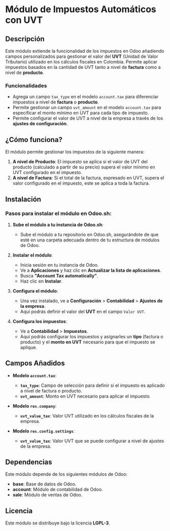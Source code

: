 # Módulo de Impuestos Automáticos con UVT

## Descripción

Este módulo extiende la funcionalidad de los impuestos en Odoo añadiendo campos personalizados para gestionar el valor del **UVT** (Unidad de Valor Tributario) utilizado en los cálculos fiscales en Colombia. Permite aplicar impuestos basados en la cantidad de UVT tanto a nivel de **factura** como a nivel de **producto**.

### Funcionalidades

- Agrega un campo `tax_type` en el modelo `account.tax` para diferenciar impuestos a nivel de **factura** o **producto**.
- Permite gestionar un campo `uvt_amount` en el modelo `account.tax` para especificar el monto mínimo en UVT para cada tipo de impuesto.
- Permite configurar el valor de UVT a nivel de la empresa a través de los **ajustes de configuración**.

## ¿Cómo funciona?

El módulo permite gestionar los impuestos de la siguiente manera:

1. **A nivel de Producto**: El impuesto se aplica si el valor de UVT del producto (calculado a partir de su precio) supera el valor mínimo en UVT configurado en el impuesto.
2. **A nivel de Factura**: Si el total de la factura, expresado en UVT, supera el valor configurado en el impuesto, este se aplica a toda la factura.

## Instalación

### Pasos para instalar el módulo en Odoo.sh:

1. **Sube el módulo a tu instancia de Odoo.sh**:
    - Sube el módulo a tu repositorio en Odoo.sh, asegurándote de que esté en una carpeta adecuada dentro de tu estructura de módulos de Odoo.
   
2. **Instalar el módulo**:
    - Inicia sesión en tu instancia de Odoo.
    - Ve a **Aplicaciones** y haz clic en **Actualizar la lista de aplicaciones**.
    - Busca **"Account Tax automatically"**.
    - Haz clic en **Instalar**.

3. **Configura el módulo**:
    - Una vez instalado, ve a **Configuración** > **Contabilidad** > **Ajustes de la empresa**.
    - Aquí podrás definir el valor del **UVT** en el campo `Valor UVT`.
    
4. **Configura los impuestos**:
    - Ve a **Contabilidad** > **Impuestos**.
    - Aquí podrás configurar los impuestos y asignarles un **tipo** (factura o producto) y el **monto en UVT** necesario para que el impuesto se aplique.

## Campos Añadidos

- **Modelo `account.tax`**:
  - **`tax_type`**: Campo de selección para definir si el impuesto es aplicado a nivel de factura o producto.
  - **`uvt_amount`**: Monto en UVT necesario para aplicar el impuesto.
  
- **Modelo `res.company`**:
  - **`uvt_value_tax`**: Valor UVT utilizado en los cálculos fiscales de la empresa.

- **Modelo `res.config.settings`**:
  - **`uvt_value_tax`**: Valor UVT que se puede configurar a nivel de ajustes de la empresa.

## Dependencias

Este módulo depende de los siguientes módulos de Odoo:
- **base**: Base de datos de Odoo.
- **account**: Módulo de contabilidad de Odoo.
- **sale**: Módulo de ventas de Odoo.

## Licencia

Este módulo se distribuye bajo la licencia **LGPL-3**.